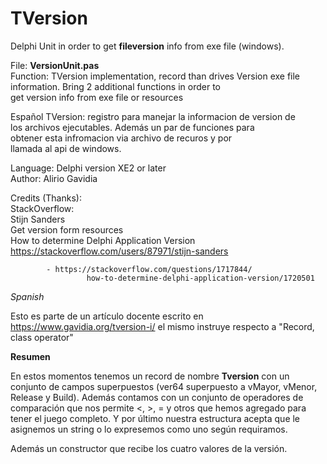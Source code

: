 # TVersion
Delphi Unit in order to get <b>fileversion</b> info from exe file (windows). 

File:       <b>VersionUnit.pas</b>                                                
Function:   TVersion implementation, record than drives Version exe file   
            information. Bring 2 additional functions in order to          
            get version info from exe file or resources                    
                                                                           
Español     TVersion: registro para manejar la informacion de version de   
            los archivos ejecutables. Además un par de funciones para      
            obtener esta infromacion via archivo de recuros y por          
            llamada al api de windows.                                     
                                                                           
Language:   Delphi version XE2 or later                                    
Author:     Alirio Gavidia                                                 
                                                                           
Credits (Thanks):                                                                   
         StackOverflow:                                                    
            Stijn Sanders                                                  
            Get version form resources                                     
            How to determine Delphi Application Version                    
            https://stackoverflow.com/users/87971/stijn-sanders            
                                                                           
            - https://stackoverflow.com/questions/1717844/                 
                     how-to-determine-delphi-application-version/1720501   
                                                                           
                                                                           
<i>Spanish</i>

Esto es parte de un artículo docente escrito en https://www.gavidia.org/tversion-i/ 
el mismo instruye respecto a "Record, class operator"

<b>Resumen</b>

En estos momentos tenemos un record de nombre <b>Tversion</b> con un conjunto de campos superpuestos (ver64 superpuesto a vMayor, vMenor, Release y Build). Además contamos con un conjunto de operadores de comparación que nos permite <, >, = y otros que hemos agregado para tener el juego completo. Y por último nuestra estructura acepta que le asignemos un string o lo expresemos como uno según requiramos.

Además un constructor que recibe los cuatro valores de la versión.

